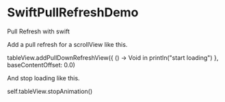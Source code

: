 SwiftPullRefreshDemo
====================

Pull Refresh with swift


Add a pull refresh for a scrollView like this.

tableView.addPullDownRefreshView({ () -> Void in
            println("start loading")
        }, baseContentOffset: 0.0)
        
And stop loading like this.

self.tableView.stopAnimation()

